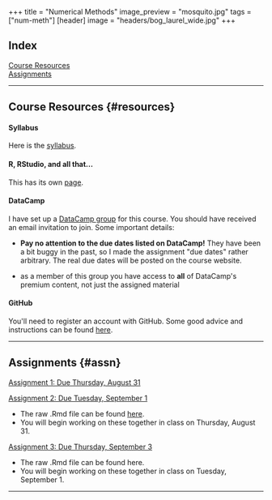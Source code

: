 +++
title = "Numerical Methods"
image_preview = "mosquito.jpg"
tags = ["num-meth"]
[header]
image = "headers/bog_laurel_wide.jpg"
+++

## Index

[Course Resources](#resources)  
[Assignments](#assn)

---------------------------------------------------------------------

## Course Resources {#resources}

#### Syllabus 

Here is the [syllabus](/courses/MATH395/syllabus/).

#### R, RStudio, and all that...

This has its own [page](/resources/allthingsR/).

#### DataCamp 

I have set up a [DataCamp group](https://www.datacamp.com/groups/numerical-analysis) for this course. You should have received an email invitation to join. Some important details:

-  **Pay no attention to the due dates listed on DataCamp!** They have been a bit buggy in the past, so I made the assignment "due dates" rather arbitrary. The real due dates will be posted on the course website.

-  as a member of this group you have access to **all** of DataCamp's premium content, not just the assigned material

#### GitHub 

You'll need to register an account with GitHub. Some good advice and instructions can be found [here](http://happygitwithr.com/github-acct.html).
    
---------------------------------------------------------------------

## Assignments {#assn}

[Assignment 1: Due Thursday, August 31](/courses/MATH395/assignments/numerical-methods-assignment-1/)

[Assignment 2: Due Tuesday, September 1](/courses/MATH395/assignments/numerical-methods-assignment-2/)

- The raw .Rmd file can be found [here](https://raw.githubusercontent.com/numerical-methods-fall-2017/course-materials/master/assignment1.Rmd?token=ATbn9WjFoP1wkVVrhnHAnBmpOpwGez0Nks5ZrucFwA%3D%3D).
- You will begin working on these together in class on Thursday, August 31.

[Assignment 3: Due Thursday, September 3](/courses/MATH395/assignments/numerical-methods-assignment-3/)

- The raw .Rmd file can be found here.
- You will begin working on these together in class on Tuesday, September 1.

---------------------------------------------------------------------